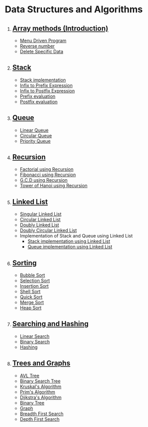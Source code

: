 # Data Structures and Algorithms

1. ## [Array methods (Introduction)](1_Array_methods/)

   - [Menu Driven Program](1_Array_methods/menuDrive.cpp)
   - [Reverse number](1_Array_methods/reverse.cpp)
   - [Delete Specific Data](1_Array_methods/deleteSpecificData.cpp)

2. ## [Stack](2_Stack/)

   - [Stack implementation](2_Stack/stack.cpp)
   - [Infix to Prefix Expression](2_Stack/infix_to_prefix_expression.cpp)
   - [Infix to Postfix Expression](2_Stack/infix_to_postfix_expression.cpp)
   - [Prefix evaluation](2_Stack/prefix_evaluation.cpp)
   - [Postfix evaluation](2_Stack/postfix_evaluation.cpp)

3. ## [Queue](3_Queue/)

   - [Linear Queue](3_Queue/linearQueue.cpp)
   - [Circular Queue](3_Queue/circularQueue.cpp)
   - [Priority Queue](3_Queue/priorityQueue.cpp)

4. ## [Recursion](4_Recursion/)

   - [Factorial using Recursion](4_Recursion/factorial.cpp)
   - [Fibonacci using Recursion](4_Recursion/fibonacci.cpp)
   - [G.C.D using Recursion](4_Recursion/gcd.cpp)
   - [Tower of Hanoi using Recursion](4_Recursion/towerOfHanoi.cpp)

5. ## [Linked List](5_Linked_list/)

   - [Singular Linked List](5_Linked_list/singlyLinkedList.cpp)
   - [Circular Linked List](5_Linked_list/circularLinkedList.cpp)
   - [Doubly Linked List](5_Linked_list/doublyLinkedList.cpp)
   - [Doubly Circular Linked List](5_Linked_list/doublyCircularLinkedList.cpp)
   - Implementation of Stack and Queue using Linked List
     - [Stack implementation using Linked List](5_Linked_list/stackUsingLinkedList.cpp)
     - [Queue implementation using Linked List](5_Linked_list/queueUsingLinkedList.cpp)

6. ## [Sorting](6_Sorting/)

   - [Bubble Sort](6_Sorting/bubble_sort.cpp)
   - [Selection Sort](6_Sorting/selection_sort.cpp)
   - [Insertion Sort](6_Sorting/insertion_sort.cpp)
   - [Shell Sort](6_Sorting/shell_sort.cpp)
   - [Quick Sort](6_Sorting/quick_sort.cpp)
   - [Merge Sort](6_Sorting/merge_sort.cpp)
   - [Heap Sort](6_Sorting/heap_sort.cpp)

7. ## [Searching and Hashing](7_Searching_and_Hashing/)

   - [Linear Search](7_Searching_and_Hashing/linear_search.cpp)
   - [Binary Search](7_Searching_and_Hashing/binary_search.cpp)
   - [Hashing](7_Searching_and_Hashing/hashing.cpp)

8. ## [Trees and Graphs](8_Trees_and_Graphs/)

   - [AVL Tree](8_Trees_and_Graphs/AVL_tree.cpp)
   - [Binary Search Tree](8_Trees_and_Graphs/binary_search_tree.cpp)
   - [Kruskal's Algorithm](8_Trees_and_Graphs/Kruskal's_algorithm.cpp)
   - [Prim's Algorithm](8_Trees_and_Graphs/Prim's_algorithm.cpp)
   - [Dijkstra's Algorithm](8_Trees_and_Graphs/Dijkstra's_algorithm.cpp)
   - [Binary Tree](8_Trees_and_Graphs/binary_tree.cpp)
   - [Graph](8_Trees_and_Graphs/graph.cpp)
   - [Breadth First Search](8_Trees_and_Graphs/breadthFirstSearch.cpp)
   - [Depth First Search](8_Trees_and_Graphs/depthFirstSearch.cpp)
